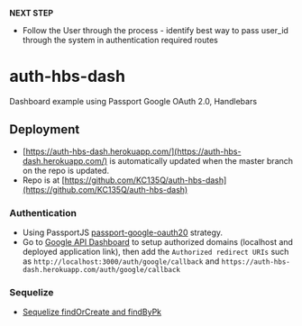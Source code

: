 __NEXT STEP__
* Follow the User through the process - identify best way to pass user_id through the system in authentication required routes

# auth-hbs-dash
Dashboard example using Passport Google OAuth 2.0, Handlebars

## Deployment
* [https://auth-hbs-dash.herokuapp.com/](https://auth-hbs-dash.herokuapp.com/) is automatically updated when the master branch on the repo is updated.
* Repo is at [https://github.com/KC135Q/auth-hbs-dash](https://github.com/KC135Q/auth-hbs-dash)

### Authentication
* Using PassportJS [passport-google-oauth20](http://www.passportjs.org/packages/passport-google-oauth20/) strategy.
* Go to [Google API Dashboard](https://console.developers.google.com/apis/credentials?project=zeta-flare-243220&authuser=1&folder&organizationId) to setup authorized domains (localhost and deployed application link), then add the `Authorized redirect URIs` such as `http://localhost:3000/auth/google/callback` and `https://auth-hbs-dash.herokuapp.com/auth/google/callback`

### Sequelize
* [Sequelize findOrCreate and findByPk](http://docs.sequelizejs.com/manual/models-usage.html)